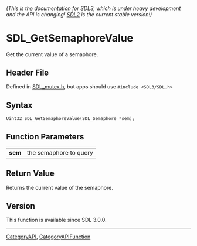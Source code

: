 ###### (This is the documentation for SDL3, which is under heavy development and the API is changing! [SDL2](https://wiki.libsdl.org/SDL2/) is the current stable version!)
# SDL_GetSemaphoreValue

Get the current value of a semaphore.

## Header File

Defined in [SDL_mutex.h](https://github.com/libsdl-org/SDL/blob/main/include/SDL3/SDL_mutex.h), but apps should use `#include <SDL3/SDL.h>`

## Syntax

```c
Uint32 SDL_GetSemaphoreValue(SDL_Semaphore *sem);

```

## Function Parameters

|             |                        |
| ----------- | ---------------------- |
| **sem**     | the semaphore to query |

## Return Value

Returns the current value of the semaphore.

## Version

This function is available since SDL 3.0.0.

----
[CategoryAPI](CategoryAPI), [CategoryAPIFunction](CategoryAPIFunction)

